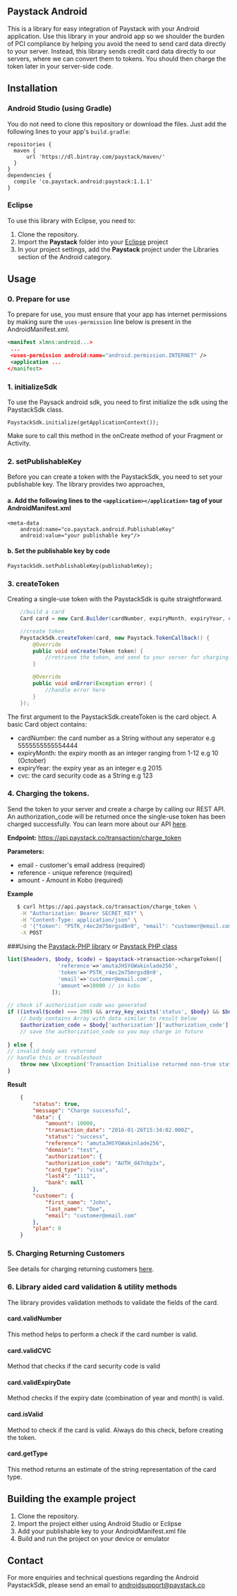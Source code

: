 ## Paystack Android

This is a library for easy integration of Paystack with your Android application. Use this library in your android app so we shoulder the burden of PCI compliance by helping you avoid the need to send card data directly to your server. Instead, this library sends credit card data directly to our servers, where we can convert them to tokens. You should then charge the token later in your server-side code.

## Installation

### Android Studio (using Gradle)
You do not need to clone this repository or download the files. Just add the following lines to your app's `build.gradle`:

    repositories {
      maven {
          url 'https://dl.bintray.com/paystack/maven/'
      }
    }
    dependencies {
      compile 'co.paystack.android:paystack:1.1.1'
    }

### Eclipse
To use this library with Eclipse, you need to:

1. Clone the repository.
2. Import the **Paystack** folder into your [Eclipse](http://help.eclipse.org/juno/topic/org.eclipse.platform.doc.user/tasks/tasks-importproject.htm) project
3. In your project settings, add the **Paystack** project under the Libraries section of the Android category.

## Usage

### 0. Prepare for use

To prepare for use, you must ensure that your app has internet permissions by making sure the `uses-permission` line below is present in the AndroidManifest.xml.

```xml
<manifest xlmns:android...>
 ...
 <uses-permission android:name="android.permission.INTERNET" />
 <application ...
</manifest>
```

### 1. initializeSdk

To use the Paysack android sdk, you need to first initialize the sdk using the PaystackSdk class.

    PaystackSdk.initialize(getApplicationContext());

Make sure to call this method in the onCreate method of your Fragment or Activity.

### 2. setPublishableKey

Before you can create a token with the PaystackSdk, you need to set your publishable key. The library provides two approaches,

#### a. Add the following lines to the `<application></application>` tag of your AndroidManifest.xml
    <meta-data
        android:name="co.paystack.android.PublishableKey"
        android:value="your publishable key"/>

#### b. Set the publishable key by code
    PaystackSdk.setPublishableKey(publishableKey);


### 3. createToken
Creating a single-use token with the PaystackSdk is quite straightforward.
```java
    //build a card
    Card card = new Card.Builder(cardNumber, expiryMonth, expiryYear, cvc).build();

    //create token
    PaystackSdk.createToken(card, new Paystack.TokenCallback() {
        @Override
        public void onCreate(Token token) {
            //retrieve the token, and send to your server for charging.
        }

        @Override
        public void onError(Exception error) {
            //handle error here
        }
    });
```
The first argument to the PaystackSdk.createToken is the card object. A basic Card object contains:

+ cardNumber: the card number as a String without any seperator e.g 5555555555554444
+ expiryMonth: the expiry month as an integer ranging from 1-12 e.g 10 (October)
+ expiryYear: the expiry year as an integer e.g 2015
+ cvc: the card security code as a String e.g 123

### 4. Charging the tokens. 
Send the token to your server and create a charge by calling our REST API. An authorization_code will be returned once the single-use token has been charged successfully. You can learn more about our API [here](https://developers.paystack.co/docs/getting-started).
 
 **Endpoint:** https://api.paystack.co/transaction/charge_token

 **Parameters:**
 

 - email  - customer's email address (required)
 - reference - unique reference  (required)
 - amount - Amount in Kobo (required) 

**Example**

```bash
   $ curl https://api.paystack.co/transaction/charge_token \
    -H "Authorization: Bearer SECRET_KEY" \
    -H "Content-Type: application/json" \
    -d '{"token": "PSTK_r4ec2m75mrgsd8n9", "email": "customer@email.com", "amount": 10000, "reference": "amutaJHSYGWakinlade256"}' \
    -X POST

```
###Using the [Paystack-PHP library](https://github.com/yabacon/paystack-php) or [Paystack PHP class](https://github.com/yabacon/paystack-class)
```php
list($headers, $body, $code) = $paystack->transaction->chargeToken([
                'reference'=>'amutaJHSYGWakinlade256',
                'token'=>'PSTK_r4ec2m75mrgsd8n9',
                'email'=>'customer@email.com',
                'amount'=>10000 // in kobo
              ]);
              
// check if authorization code was generated
if ((intval($code) === 200) && array_key_exists('status', $body) && $body['status']) {
    // body contains Array with data similar to result below
    $authorization_code = $body['authorization']['authorization_code']; 
    // save the authorization_code so you may charge in future
    
} else {
// invalid body was returned
// handle this or troubleshoot
    throw new \Exception('Transaction Initialise returned non-true status');
}

```


**Result**
```json
    {  
        "status": true,
        "message": "Charge successful",
        "data": {
            "amount": 10000,
            "transaction_date": "2016-01-26T15:34:02.000Z",
            "status": "success",
            "reference": "amutaJHSYGWakinlade256",
            "domain": "test",
            "authorization": {
            "authorization_code": "AUTH_d47nbp3x",
            "card_type": "visa",
            "last4": "1111",
            "bank": null
        },
        "customer": {
            "first_name": "John",
            "last_name": "Doe",
            "email": "customer@email.com"
        },
        "plan": 0
    }
```



### 5. Charging Returning Customers
See details for charging returning customers [here](https://developers.paystack.co/docs/charging-returning-customers). 

### 6. Library aided card validation & utility methods
The library provides validation methods to validate the fields of the card.

#### card.validNumber
This method helps to perform a check if the card number is valid.

#### card.validCVC
Method that checks if the card security code is valid

#### card.validExpiryDate
Method checks if the expiry date (combination of year and month) is valid.

#### card.isValid
Method to check if the card is valid. Always do this check, before creating the token.

#### card.getType
This method returns an estimate of the string representation of the card type.

## Building the example project

1. Clone the repository.
2. Import the project either using Android Studio or Eclipse
3. Add your publishable key to your AndroidManifest.xml file
4. Build and run the project on your device or emulator

## Contact

For more enquiries and technical questions regarding the Android PaystackSdk, please send an email to androidsupport@paystack.co
